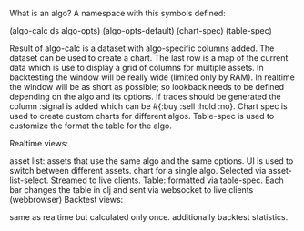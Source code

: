 What is an algo?
A namespace with this symbols defined:

(algo-calc ds algo-opts)
(algo-opts-default)
(chart-spec)
(table-spec)

Result of algo-calc is a dataset with algo-specific columns added.
The dataset can be used to create a chart.
The last row is a map of the current data which is use to display a grid of columns for multiple assets.
In backtesting the window will be really wide (limited only by RAM). In realtime the window will be as short as possible; so lookback needs to be defined depending on the algo and its options.
If trades should be generated the column :signal is added which can be #{:buy :sell :hold :no}.
Chart spec is used to create custom charts for different algos.
Table-spec is used to customize the format the table for the algo.

Realtime views:

asset list: assets that use the same algo and the same options. UI is used to switch between different assets.
chart for a single algo. Selected via asset-list-select. Streamed to live clients.
Table: formatted via table-spec. Each bar changes the table in clj and sent via websocket to live clients (webbrowser)
Backtest views:

same as realtime but calculated only once.
additionally backtest statistics.
